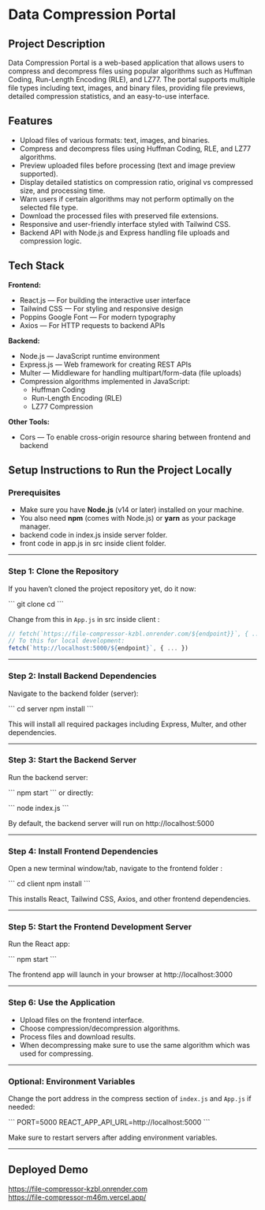 
# Data Compression Portal

## Project Description  
Data Compression Portal is a web-based application that allows users to compress and decompress files using popular algorithms such as Huffman Coding, Run-Length Encoding (RLE), and LZ77. The portal supports multiple file types including text, images, and binary files, providing file previews, detailed compression statistics, and an easy-to-use interface.

## Features  
- Upload files of various formats: text, images, and binaries.  
- Compress and decompress files using Huffman Coding, RLE, and LZ77 algorithms.  
- Preview uploaded files before processing (text and image preview supported).  
- Display detailed statistics on compression ratio, original vs compressed size, and processing time.  
- Warn users if certain algorithms may not perform optimally on the selected file type.  
- Download the processed files with preserved file extensions.  
- Responsive and user-friendly interface styled with Tailwind CSS.  
- Backend API with Node.js and Express handling file uploads and compression logic.

## Tech Stack  

**Frontend:**  
- React.js — For building the interactive user interface  
- Tailwind CSS — For styling and responsive design  
- Poppins Google Font — For modern typography  
- Axios — For HTTP requests to backend APIs  

**Backend:**  
- Node.js — JavaScript runtime environment  
- Express.js — Web framework for creating REST APIs  
- Multer — Middleware for handling multipart/form-data (file uploads)  
- Compression algorithms implemented in JavaScript:  
  - Huffman Coding  
  - Run-Length Encoding (RLE)  
  - LZ77 Compression  

**Other Tools:**  
- Cors — To enable cross-origin resource sharing between frontend and backend  

## Setup Instructions to Run the Project Locally

### Prerequisites  
- Make sure you have **Node.js** (v14 or later) installed on your machine.  
- You also need **npm** (comes with Node.js) or **yarn** as your package manager.
- backend code in index.js inside server folder.
- front code in app.js in src inside client folder.

---

### Step 1: Clone the Repository  
If you haven’t cloned the project repository yet, do it now:

\`\`\`
git clone <your-repo-url>
cd <your-project-folder>
\`\`\`

Change from this in `App.js` in src inside client :  
```js
// fetch(`https://file-compressor-kzbl.onrender.com/${endpoint}}`, { ... })
// To this for local development:
fetch(`http://localhost:5000/${endpoint}`, { ... })
```

---

### Step 2: Install Backend Dependencies  
Navigate to the backend folder (server):

\`\`\`
cd server
npm install
\`\`\`

This will install all required packages including Express, Multer, and other dependencies.

---

### Step 3: Start the Backend Server  

Run the backend server:

\`\`\`
npm start
\`\`\`
or directly:

\`\`\`
node index.js
\`\`\`

By default, the backend server will run on http://localhost:5000

---

### Step 4: Install Frontend Dependencies  
Open a new terminal window/tab, navigate to the frontend folder :

\`\`\`
cd client
npm install
\`\`\`

This installs React, Tailwind CSS, Axios, and other frontend dependencies.

---

### Step 5: Start the Frontend Development Server  

Run the React app:

\`\`\`
npm start
\`\`\`

The frontend app will launch in your browser at http://localhost:3000

---

### Step 6: Use the Application  
- Upload files on the frontend interface.  
- Choose compression/decompression algorithms.  
- Process files and download results.
- When decompressing make sure to use the same algorithm which was used for compressing.

---

### Optional: Environment Variables  
Change the port address in the compress section of `index.js` and `App.js` if needed:

\`\`\`
PORT=5000
REACT_APP_API_URL=http://localhost:5000
\`\`\`

Make sure to restart servers after adding environment variables.

---

## Deployed Demo  
https://file-compressor-kzbl.onrender.com  
https://file-compressor-m46m.vercel.app/
